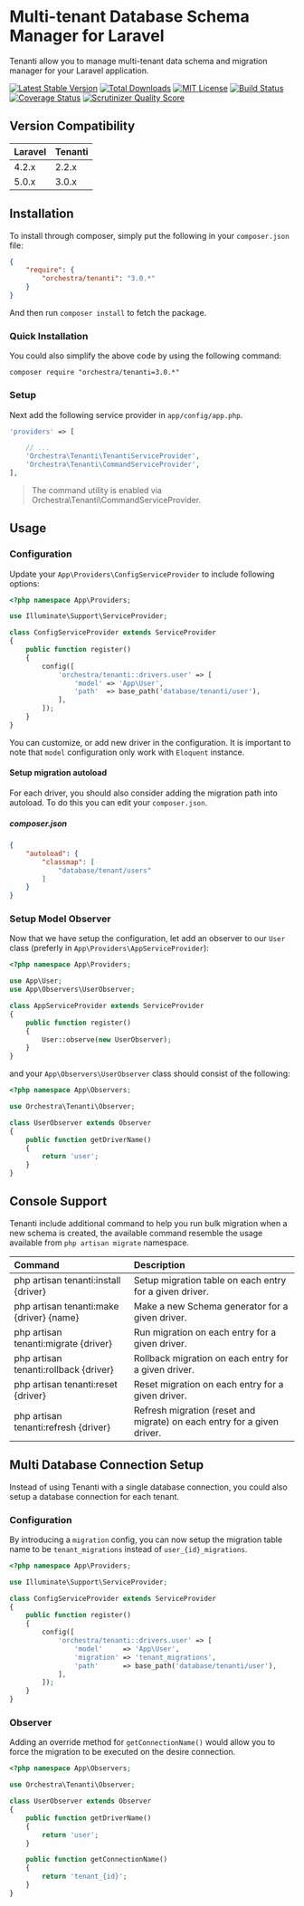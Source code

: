 Multi-tenant Database Schema Manager for Laravel
==============

Tenanti allow you to manage multi-tenant data schema and migration manager for your Laravel application.

[![Latest Stable Version](https://img.shields.io/github/release/orchestral/tenanti.svg?style=flat)](https://packagist.org/packages/orchestra/tenanti)
[![Total Downloads](https://img.shields.io/packagist/dt/orchestra/tenanti.svg?style=flat)](https://packagist.org/packages/orchestra/tenanti)
[![MIT License](https://img.shields.io/packagist/l/orchestra/tenanti.svg?style=flat)](https://packagist.org/packages/orchestra/tenanti)
[![Build Status](https://img.shields.io/travis/orchestral/tenanti/master.svg?style=flat)](https://travis-ci.org/orchestral/tenanti)
[![Coverage Status](https://img.shields.io/coveralls/orchestral/tenanti/master.svg?style=flat)](https://coveralls.io/r/orchestral/tenanti?branch=master)
[![Scrutinizer Quality Score](https://img.shields.io/scrutinizer/g/orchestral/tenanti/master.svg?style=flat)](https://scrutinizer-ci.com/g/orchestral/tenanti/)

## Version Compatibility

Laravel  | Tenanti
:--------|:---------
 4.2.x   | 2.2.x
 5.0.x   | 3.0.x

## Installation

To install through composer, simply put the following in your `composer.json` file:

```json
{
	"require": {
		"orchestra/tenanti": "3.0.*"
	}
}
```

And then run `composer install` to fetch the package.

### Quick Installation

You could also simplify the above code by using the following command:

```
composer require "orchestra/tenanti=3.0.*"
```

### Setup

Next add the following service provider in `app/config/app.php`.

```php
'providers' => [

	// ...
	'Orchestra\Tenanti\TenantiServiceProvider',
	'Orchestra\Tenanti\CommandServiceProvider',
],
```

> The command utility is enabled via Orchestra\Tenanti\CommandServiceProvider.

## Usage

### Configuration

Update your `App\Providers\ConfigServiceProvider` to include following options:

```php
<?php namespace App\Providers;

use Illuminate\Support\ServiceProvider;

class ConfigServiceProvider extends ServiceProvider
{
	public function register()
	{
		config([
			'orchestra/tenanti::drivers.user' => [
				'model' => 'App\User',
				'path'  => base_path('database/tenanti/user'),
			],
		]);
	}
}
```

You can customize, or add new driver in the configuration. It is important to note that `model` configuration only work with `Eloquent` instance.

#### Setup migration autoload

For each driver, you should also consider adding the migration path into autoload. To do this you can edit your `composer.json`.

##### composer.json

```json
{
	"autoload": {
		"classmap": [
			"database/tenant/users"
		]
	}
}
```

### Setup Model Observer

Now that we have setup the configuration, let add an observer to our `User` class (preferly in `App\Providers\AppServiceProvider`):

```php
<?php namespace App\Providers;

use App\User;
use App\Observers\UserObserver;

class AppServiceProvider extends ServiceProvider
{
	public function register()
	{
		User::observe(new UserObserver);
	}
}
```

and your `App\Observers\UserObserver` class should consist of the following:

```php
<?php namespace App\Observers;

use Orchestra\Tenanti\Observer;

class UserObserver extends Observer
{
	public function getDriverName()
	{
		return 'user';
	}
}
```

## Console Support

Tenanti include additional command to help you run bulk migration when a new schema is created, the available command resemble the usage available from `php artisan migrate` namespace.

Command                                    | Description
:------------------------------------------|:---------------------
 php artisan tenanti:install {driver}      | Setup migration table on each entry for a given driver.
 php artisan tenanti:make {driver} {name}  | Make a new Schema generator for a given driver.
 php artisan tenanti:migrate {driver}      | Run migration on each entry for a given driver.
 php artisan tenanti:rollback {driver}     | Rollback migration on each entry for a given driver.
 php artisan tenanti:reset {driver}        | Reset migration on each entry for a given driver.
 php artisan tenanti:refresh {driver}      | Refresh migration (reset and migrate) on each entry for a given driver.

## Multi Database Connection Setup

Instead of using Tenanti with a single database connection, you could also setup a database connection for each tenant.

### Configuration

By introducing a `migration` config, you can now setup the migration table name to be `tenant_migrations` instead of `user_{id}_migrations`.

```php
<?php namespace App\Providers;

use Illuminate\Support\ServiceProvider;

class ConfigServiceProvider extends ServiceProvider
{
    public function register()
    {
        config([
            'orchestra/tenanti::drivers.user' => [
                'model'     => 'App\User',
                'migration' => 'tenant_migrations',
                'path'      => base_path('database/tenanti/user'),
            ],
        ]);
    }
}
```

### Observer

Adding an override method for `getConnectionName()` would allow you to force the migration to be executed on the desire connection.

```php
<?php namespace App\Observers;

use Orchestra\Tenanti\Observer;

class UserObserver extends Observer
{
	public function getDriverName()
	{
		return 'user';
	}

	public function getConnectionName()
	{
		return 'tenant_{id}';
	}
}
```
